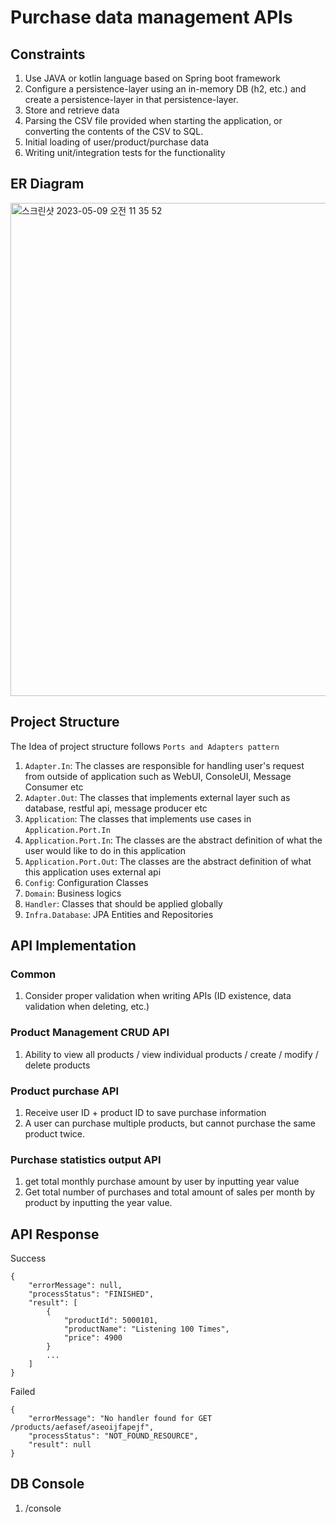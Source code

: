 # Purchase data management APIs

## Constraints
1. Use JAVA or kotlin language based on Spring boot framework
2. Configure a persistence-layer using an in-memory DB (h2, etc.) and create a persistence-layer in that persistence-layer.
3. Store and retrieve data
4. Parsing the CSV file provided when starting the application, or converting the contents of the CSV to SQL.
5. Initial loading of user/product/purchase data
6. Writing unit/integration tests for the functionality

## ER Diagram
<img width="789" alt="스크린샷 2023-05-09 오전 11 35 52" src="https://user-images.githubusercontent.com/25389129/236979678-b3e52f96-97d1-4dd6-a563-a24222444f2e.png">

## Project Structure
The Idea of project structure follows `Ports and Adapters pattern`
1. `Adapter.In`: The classes are responsible for handling user's request from outside of application such as WebUI, ConsoleUI, Message Consumer etc
2. `Adapter.Out`: The classes that implements external layer such as database, restful api, message producer etc
3. `Application`: The classes that implements use cases in `Application.Port.In`
4. `Application.Port.In`: The classes are the abstract definition of what the user would like to do in this application
5. `Application.Port.Out`: The classes are the abstract definition of what this application uses external api
6. `Config`: Configuration Classes
7. `Domain`: Business logics
8. `Handler`: Classes that should be applied globally
9. `Infra.Database`: JPA Entities and Repositories

## API Implementation

### Common
1. Consider proper validation when writing APIs (ID existence, data validation when deleting, etc.)

### Product Management CRUD API
1. Ability to view all products / view individual products / create / modify / delete products

### Product purchase API
1. Receive user ID + product ID to save purchase information
2. A user can purchase multiple products, but cannot purchase the same product twice.

### Purchase statistics output API
1. get total monthly purchase amount by user by inputting year value
2. Get total number of purchases and total amount of sales per month by product by inputting the year value.

## API Response
Success
```
{
    "errorMessage": null,
    "processStatus": "FINISHED",
    "result": [
        {
            "productId": 5000101,
            "productName": "Listening 100 Times",
            "price": 4900
        }
        ...
    ]
}
```

Failed
```
{
    "errorMessage": "No handler found for GET /products/aefasef/aseoijfapejf",
    "processStatus": "NOT_FOUND_RESOURCE",
    "result": null
}
```

## DB Console
1. /console
